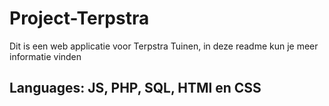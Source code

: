 # Project-Terpstra

Dit is een web applicatie voor Terpstra Tuinen, in deze readme kun je meer informatie vinden


## Languages: JS, PHP, SQL, HTMl en CSS

